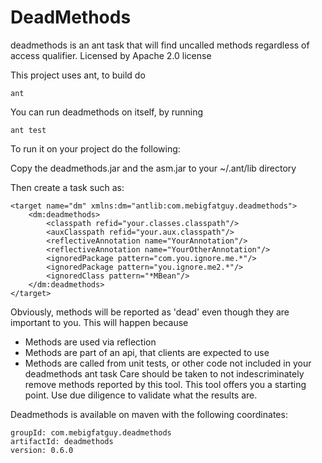 # DeadMethods

deadmethods is an ant task that will find uncalled methods regardless of access qualifier.
Licensed by Apache 2.0 license

This project uses ant, to build do

    ant

You can run deadmethods on itself, by running

    ant test

To run it on your project do the following:

Copy the deadmethods.jar and the asm.jar to your ~/.ant/lib directory

Then create a task such as:

    <target name="dm" xmlns:dm="antlib:com.mebigfatguy.deadmethods"> 
        <dm:deadmethods>
            <classpath refid="your.classes.classpath"/>
            <auxClasspath refid="your.aux.classpath"/>
            <reflectiveAnnotation name="YourAnnotation"/>
            <reflectiveAnnotation name="YourOtherAnnotation"/>
            <ignoredPackage pattern="com.you.ignore.me.*"/>
            <ignoredPackage pattern="you.ignore.me2.*"/>
            <ignoredClass pattern="*MBean"/>
        </dm:deadmethods>
    </target>

  
Obviously, methods will be reported as 'dead' even though they are important to you. This will
happen because
* Methods are used via reflection
* Methods are part of an api, that clients are expected to use
* Methods are called from unit tests, or other code not included in your deadmethods ant task
Care should be taken to not indescriminately remove methods reported by this tool. This tool offers you
a starting point. Use due diligence to validate what the results are.
    
    
Deadmethods is available on maven with the following coordinates:

    groupId: com.mebigfatguy.deadmethods
    artifactId: deadmethods
    version: 0.6.0


